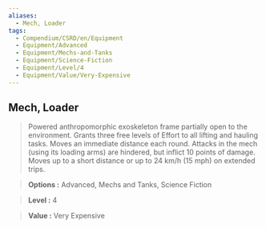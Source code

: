 ```yaml
---
aliases:
  - Mech, Loader
tags:
  - Compendium/CSRD/en/Equipment
  - Equipment/Advanced
  - Equipment/Mechs-and-Tanks
  - Equipment/Science-Fiction
  - Equipment/Level/4
  - Equipment/Value/Very-Expensive
---
```

    
      
## Mech, Loader      
      
>Powered anthropomorphic exoskeleton frame partially open to the environment. Grants three free levels of Effort to all lifting and hauling tasks. Moves an immediate distance each round. Attacks in the mech (using its loading arms) are hindered, but inflict 10 points of damage. Moves up to a short distance or up to 24 km/h (15 mph) on extended trips.      
> **Options :** Advanced, Mechs and Tanks, Science Fiction      
> **Level :** 4      
> **Value :** Very Expensive